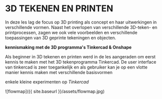 # 3D TEKENEN EN PRINTEN

In deze les lag de focus op 3D printing als concept en haar uitwerkingen in verschillende vormen.
Naast het overlopen van verschillende 3D-teken- en printprocessen, zagen we ook vele voorbeelden en verschillende toepassingen van 3D geprinte tekeningen en objecten.


**kennismaking met de 3D programma's Tinkercad & Onshape**

Als beginner in 3D tekenen en printen werd in de les aangeraden om eerst kennis te maken met het 3D tekenprogramma Tinkercad. De user interface van tinkercad is zeer toegankelijk en als gebruiker kan je  op een vlotte manier kennis maken met verschillende basisvormen  

enkele kleine experimenten op _Tinkercad_

![flowmap]({{ site.baseurl }}/assets/flowmap.jpg)










